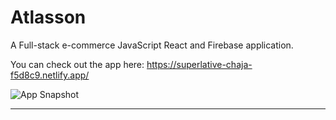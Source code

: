 # Atlasson

A Full-stack e-commerce JavaScript React and Firebase application.

You can check out the app here: https://superlative-chaja-f5d8c9.netlify.app/

<img src='snapShot.PNG' title='App Snapshot' width='' alt='App Snapshot' />

---
